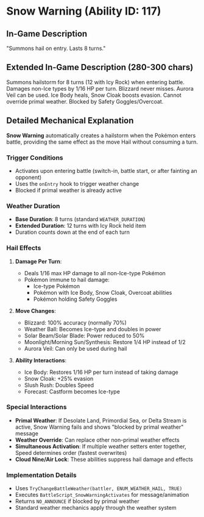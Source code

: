 # Snow Warning (Ability ID: 117)

## In-Game Description
"Summons hail on entry. Lasts 8 turns."

## Extended In-Game Description (280-300 chars)
Summons hailstorm for 8 turns (12 with Icy Rock) when entering battle. Damages non-Ice types by 1/16 HP per turn. Blizzard never misses. Aurora Veil can be used. Ice Body heals, Snow Cloak boosts evasion. Cannot override primal weather. Blocked by Safety Goggles/Overcoat.

## Detailed Mechanical Explanation
**Snow Warning** automatically creates a hailstorm when the Pokémon enters battle, providing the same effect as the move Hail without consuming a turn.

### Trigger Conditions
- Activates upon entering battle (switch-in, battle start, or after fainting an opponent)
- Uses the `onEntry` hook to trigger weather change
- Blocked if primal weather is already active

### Weather Duration
- **Base Duration**: 8 turns (standard `WEATHER_DURATION`)
- **Extended Duration**: 12 turns with Icy Rock held item
- Duration counts down at the end of each turn

### Hail Effects
1. **Damage Per Turn**:
   - Deals 1/16 max HP damage to all non-Ice-type Pokémon
   - Pokémon immune to hail damage:
     - Ice-type Pokémon
     - Pokémon with Ice Body, Snow Cloak, Overcoat abilities
     - Pokémon holding Safety Goggles

2. **Move Changes**:
   - Blizzard: 100% accuracy (normally 70%)
   - Weather Ball: Becomes Ice-type and doubles in power
   - Solar Beam/Solar Blade: Power reduced to 50%
   - Moonlight/Morning Sun/Synthesis: Restore 1/4 HP instead of 1/2
   - Aurora Veil: Can only be used during hail

3. **Ability Interactions**:
   - Ice Body: Restores 1/16 HP per turn instead of taking damage
   - Snow Cloak: +25% evasion
   - Slush Rush: Doubles Speed
   - Forecast: Castform becomes Ice-type

### Special Interactions
- **Primal Weather**: If Desolate Land, Primordial Sea, or Delta Stream is active, Snow Warning fails and shows "blocked by primal weather" message
- **Weather Override**: Can replace other non-primal weather effects
- **Simultaneous Activation**: If multiple weather setters enter together, Speed determines order (fastest overwrites)
- **Cloud Nine/Air Lock**: These abilities suppress hail damage and effects

### Implementation Details
- Uses `TryChangeBattleWeather(battler, ENUM_WEATHER_HAIL, TRUE)`
- Executes `BattleScript_SnowWarningActivates` for message/animation
- Returns `NO_ANNOUNCE` if blocked by primal weather
- Standard weather mechanics apply through the weather system